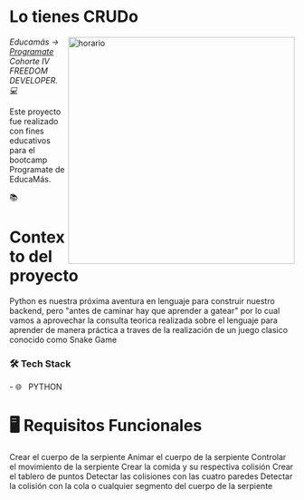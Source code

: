 <h1>Lo tienes CRUDo</h1>

<img src="https://simplonline.co/_next/image?url=https%3A%2F%2Fsimplonline-v3-prod.s3.eu-west-3.amazonaws.com%2Fmedia%2Fimage%2Fjpg%2Fc0b92a39-9310-4d32-8e15-13ea54ae3b3d.jpg&w=1280&q=75" min-width="400px" max-width="400px" width="400px" align="right" alt="horario">
<p><em> Educamás -> <a href="https://educamas.com.co/">Programate</a> Cohorte IV FREEDOM DEVELOPER. 💻 </br>
</em></p>
Este proyecto fue realizado con fines educativos para el bootcamp Programate de EducaMás. 




📚<h1>Contexto del proyecto</h1>
Python es nuestra próxima aventura en lenguaje para construir nuestro backend, pero "antes de caminar hay que aprender a gatear" por lo cual vamos a aprovechar la consulta teorica realizada sobre el lenguaje para aprender de manera práctica a traves de la realización de un juego clasico conocido como Snake Game
<h3>🛠 Tech Stack </h3>
- 🌐 &nbsp; PYTHON


<h1> 🖥 Requisitos Funcionales </h1>
   Crear el cuerpo de la serpiente
   Animar el cuerpo de la serpiente
   Controlar el movimiento de la serpiente
   Crear la comida y su respectiva colisión
   Crear el tablero de puntos
   Detectar las colisiones con las cuatro paredes
   Detectar la colisión con la cola o cualquier segmento del cuerpo de la serpiente





